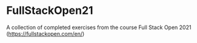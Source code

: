 # FullStackOpen21
A collection of completed exercises from the course Full Stack Open 2021 (https://fullstackopen.com/en/)
